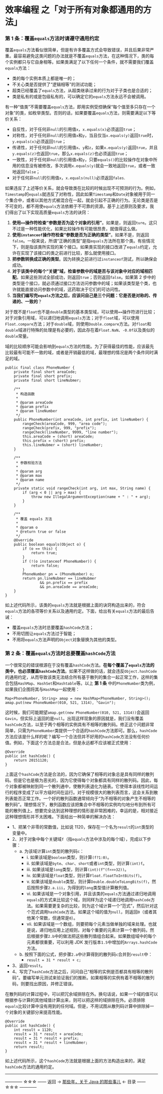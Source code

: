 # 效率编程 之「对于所有对象都通用的方法」

### 第 1 条：覆盖`equals`方法时请遵守通用约定

覆盖`equals`方法看似很简单，但是有许多覆盖方式会导致错误，并且后果非常严重。最容易避免这类问题的办法就是不覆盖`equals`方法，在这种情况下，类的每个实例都只与它自身相等。如果类满足了以下任何一个条件，就不需要我们覆盖`equals`方法：

- 类的每个实例本质上都是唯一的；
- 不关心类是否提供了“逻辑相等”的测试功能；
- 超类已经覆盖了`equals`方法，从超类继承过来的行为对于子类也是合适的；
- 类是私有的或是包级私有的，可以确定它的`equals`方法永远不会被调用。

有一种“值类”不需要覆盖`equals`方法，即用实例受控确保“每个值至多只存在一个对象”的类，如枚举类型。否则的话，如果要覆盖`equals`方法，则需要满足以下等价关系：

- 自反性，对于任何非`null`的引用值`x`，`x.equals(x)`必须返回`true`；
- 对称性，对于任何非`null`的引用值`x`和`y`，当且仅当`x.equals(y)`返回`true`时，`y.equals(x)`必须返回`true`；
- 传递性，对于任何非`null`的引用值`x`、`y`和`z`，如果`x.equals(y)`返回`true`，并且`y.equals(z)`也返回`true`，那么`x.equals(z)`也必须返回`true`；
- 一致性，对于任何非`null`的引用值`x`和`y`，只要`equals()`的比较操作在对象中所用的信息没有被修改，多次调用`x.equals(y)`就会一致地返回`true`，或者一致地返回`false`；
- 对于任何非`null`的引用值`x`，`x.equals(null)`必须返回`fales`.

如果违反了上述等价关系，就会导致类在比较的时候出现不可预测的行为。例如，`Timestamp`的`equals`就违反了对称性，因此如果`Timestamp`和`Date`对象被用于同一个集合中，或者以其他方式被混合在一起，就会引起不正确的行为。无论类是否是不可变的，都不用使`equals`方法依赖于不可靠的资源。基于上述原则及要求，我们得出了以下实现高质量`equals`方法的诀窍：

1. **使用`==`操作符检查“参数是否为这个对象的引用”**。如果是，则返回`ture`。这只不过是一种性能优化，如果比较操作有可能很昂贵，就值得这么做。
2. **使用`instanceof`操作符检查“参数是否为正确的类型”**。如果不是，则返回`false`。一般来说，所谓“正确的类型”是指`equals`方法所在那个类。有些情况下，则是指该类所实现的某个接口。如果类实现的接口改进了`equals`约定，允许在实现了该接口的类之前进行比较，那么就使用接口。
3. **把参数转换成正确的类型**。因为转换之前进行过`instanceof`测试，所以确保会成功。
4. **对于该类中的每个“关键”域，检查参数中的域是否与该对象中对应的域相匹配**。如果这些测试全部成功，则返回`true`；否则返回`false`。如果第 2 步中的类型是个接口，就必须通过接口方法访问参数中的域；如果该类型是个类，也许就能直接访问参数中的域，这药取决于它们的可访问性。
5. **当我们编写完`equals`方法之后，应该问自己是三个问题：它是否是对称的、传递的、一致的**？

对于既不是`float`也不是`double`类型的基本类型域，可以使用`==`操作符进行比较；对于对象引用域，可以递归地调用`equals`方法；对于`float`域，可以使用`Float.compare`方法；对于`double`域，则使用`Double.compare`方法。对`float`和`double`域进行特殊的处理是有必要的，因此存在着`Float.NaN`、`-0.0f`以及类似的`double`常量。

域的比较顺序可能会影响到`equals`方法的性能。为了获得最佳的性能，应该最先比较最有可能不一致的域，或者是开销最低的域，最理想的情况是两个条件同时满足的域。

```
public final class PhoneNumber {
    private final short areaCode;
    private final short prefix;
    private final short lineNubmer;

    /**
     * 构造函数
     *
     * @param areaCode
     * @param prefix
     * @param lineNumber
     */
    public PhoneNumber(int areaCode, int prefix, int lineNumber) {
        rangeCheck(areaCode, 999, "area code");
        rangeCheck(prefix, 999, "prefix");
        rangeCheck(lineNumber, 9999, "line number");
        this.areaCode = (short) areaCode;
        this.prefix = (short) prefix;
        this.lineNubmer = (short) lineNumber;
    }

    /**
     * 参数校验方法
     *
     * @param arg
     * @param max
     * @param name
     */
    private static void rangeCheck(int arg, int max, String name) {
        if (arg < 0 || arg > max) {
            throw new IllegalArgumentException(name + " : " + arg);
        }
    }

    /**
     * 覆盖 equals 方法
     *
     * @param o
     * @return true or false
     */
    @Override
    public boolean equals(Object o) {
        if (o == this) {
            return true;
        }
        if (!(o instanceof PhoneNumber)) {
            return false;
        }
        PhoneNumber pn = (PhoneNumber) o;
        return pn.lineNubmer == lineNubmer
                && pn.prefix == prefix
                && pn.areaCode == areaCode;
    }
}
```
如上述代码所示，该类的`equals`方法就是根据上面的诀窍构造出来的，符合`equals`方法的各项等价关系以及通用约定。下面，给出有关`equals`方法的最后告诫：

- 覆盖`equals`方法时总要覆盖`hashCode`方法；
- 不用切图让`equals`方法过于智能；
- 不用将`equals`方法声明的`Object`对象替换为其他的类型。

### 第 2 条：覆盖`equals`方法时总要覆盖`hashCode`方法

一个很常见的错误根源在于没有覆盖`hashCode`方法。**在每个覆盖了`equals`方法的类中，也必须覆盖`hashCode`方法**。如果不这样做的话，就会违反`Object.hashCode`的通用约定，从而导致该类无法结合所有基于散列的集合一起正常工作，这样的集合包括`HashMap`、`HashSet`和`Hashtable`等。以上 **第 1 条** 中的`PhoneNumber`类为例，如果我们企图将其与`HashMap`一起使用：

```
Map<PhoneNumber, String> amap = new HashMap<PhoneNumber, String>();
amap.put(new PhoneNumber(010, 521, 1314), "Gavin");
```

这时候，我们可能期望`amap.get(new PhoneNumber(010, 521, 1314))`会返回`Gavin`，但实际上返回的是`null`。出现这样现象的原因就是，我们没有覆盖`hashCode`方法，以至于两个相等的实例具有不相等的散列码。修正这个问题非常简单，只需为`PhoneNumber`类提供一个合适的`hashCode`方法即可。那么，`hashCode`方法应该是什么样的呢？编写一个合法但并不好用的`hashCode`方法没有任何价值。例如，下面这个方法总是合法，但是永远都不应该被正式使用：

```
@Override
public int hashCode() {
	return 20151120;
}
```
上面这个`hashCode`方法是合法的，因为它确保了相等的对象总是具有同样的散列码。但是它也是极为恶劣的，因为它使得每个对象都具有同样的散列码。因此，每个对象都被映射到同一个散列通中，使散列表退化为链表。它使得本该线性时间运行的程序变成了以平方级时间在运行。对于规模很大的散列表而言，这会关系到散列表能否正常工作。一个好的散列函数通常倾向于“为不相等的对象产生不相等的散列码”。理想情况下，散列函数应该把集合中不相等的实例均匀地分布到所有可能的散列值上。想要完全达到这种理想的情形是非常困难的，幸运的是，相对接近这种理想情形并不太困难。下面给出一种简单的解决办法：

- 1、把某个非零的常数值，比如说 1120，保存在一个名为`result`的`int`类型的变量中。
- 2、对于对象中每个关键域`f`（指`equals`方法中涉及的每个域），完成以下步骤：
  - a. 为该域计算`int`类型的散列码`c`：
     - i. 如果该域是`boolean`类型，则计算`(f?1:0)`。
     - ii. 如果该域是`byte`、`char`、`short`或者`int`类型，则计算`(int)f`。
     - iii. 如果该域是`long`类型，则计算`(int)(f^(f>>>32))`。
     - iv. 如果该域是`float`类型，则计算`Float.floatToIntBits(f)`。
     - v. 如果该域是`double`类型，则计算`Double.doubleToLongBits(f)`，然后按照步骤`2.a.iii`，为得到的`long`类型值计算散列值。
     - vi. 如果该域是一个对象引用，并且该类的`equals`方法通过递归地调用`equals`的方式来比较这个域，则同样为这个域递归地调用`hashCode`方法。如果需要更复杂的比较，则为这个域计算一个“范式”，然后针对这个范式调用`hashCode`方法。如果这个域的值为`null`，则返回`0`（或者其他某个常数，但通常是`0`）。
     - vii. 如果该域是一个数组，则要把每个元素当做单独的域来处理。也就是说，递归地应用上述规则，对每个重要的元素计算一个散列码，然后根据步骤`2.b`中的做法把这些散列值组合起来。如果数组域中的每个元素都很重要，可以利用 JDK 发行版本`1.5`中增加的`Arrays.hashCode`方法。
  - b. 按照下面的公式，把步骤`2.a`中计算得到的散列码`c`合并到`result`中：
      - `result = 31 * result + c;`
- 3、返回`result`。
- 4、写完了`hashCode`方法之后，问问自己“相等的实例是否都具有相等的散列码”。要编写单元测试来验证我们的推断。如果相等的实例有着不相等的散列码，则要找出原因，并修正错误。

在散列码的计算过程中，可以把冗余域排除在外。换句话说，如果一个域的值可以根据参与计算的其他域值计算出来，则可以把这样的域排除在外。必须排除`equals`比较计算中没有用到的任何域。但是，不用试图从散列码计算中排除掉一个对象的关键部分来提高性能。

```
@Override
public int hashCode() {
    int result = 1120;
    result = 31 * result + areaCode;
    result = 31 * result + prefix;
    result = 31 * result + lineNubmer;
    return result;
}
```
如上述代码所示，这个`hashCode`方法就是根据上面的方法构造出来的，满足`hashCode`方法的通用约定。



----------

———— ☆☆☆ —— 返回 -> [那些年，关于 Java 的那些事儿](https://github.com/guobinhit/java-skills/blob/master/README.md) <- 目录 —— ☆☆☆ ————
